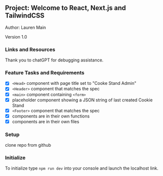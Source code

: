 ## Project: Welcome to React, Next.js and TailwindCSS

Author: Lauren Main

Version 1.0

### Links and Resources

Thank you to chatGPT for debugging assistance. 

### Feature Tasks and Requirements

- [x] `<Head>` component with page title set to "Cooke Stand Admin"
- [x] `<Header>` component that matches the spec
- [x] `<main>` component containing `<form>`
- [x] placeholder component showing a JSON string of last created Cookie Stand
- [x] `<Footer>` component that matches the spec
- [x] components are in their own functions
- [x] components are in their own files

### Setup

clone repo from github

### Initialize

To initialize type `npm run dev` into your console and launch the localhost link. 